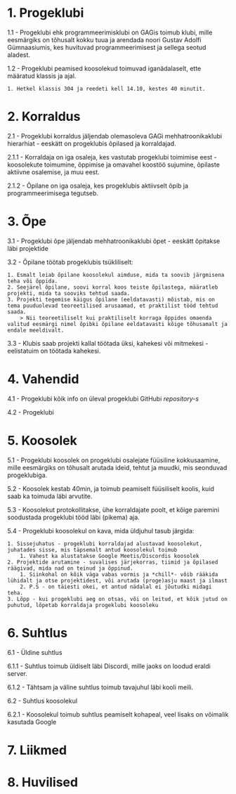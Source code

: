 # 1. Progeklubi

1.1 - Progeklubi ehk programmeerimisklubi on GAGis toimub klubi, mille eesmärgiks on tõhusalt kokku tuua ja arendada noori Gustav Adolfi Gümnaasiumis, kes huvituvad programmeerimisest ja sellega seotud aladest.

1.2 - Progeklubi peamised koosolekud toimuvad iganädalaselt, ette määratud klassis ja ajal.

    1. Hetkel klassis 304 ja reedeti kell 14.10, kestes 40 minutit.

# 2. Korraldus

2.1 - Progeklubi korraldus jäljendab olemasoleva GAGi mehhatroonikaklubi hierarhiat - eeskätt on progeklubis õpilased ja korraldajad.

2.1.1 - Korraldaja on iga osaleja, kes vastutab progeklubi toimimise eest - koosolekute toimumine, õppimise ja omavahel koostöö sujumine, õpilaste aktiivne osalemise, ja muu eest.

2.1.2 - Õpilane on iga osaleja, kes progeklubis aktiivselt õpib ja programmeerimisega tegutseb.

# 3. Õpe

3.1 - Progeklubi õpe jäljendab mehhatroonikaklubi õpet - eeskätt õpitakse läbi projektide

3.2 - Õpilane töötab progeklubis tsükliliselt:

    1. Esmalt leiab õpilane koosolekul aimduse, mida ta soovib järgmisena teha või õppida. 
    2. Seejärel õpilane, soovi korral koos teiste õpilastega, määratleb projekti, mida ta sooviks tehtud saada. 
    3. Projekti tegemise käigus õpilane (eeldatavasti) mõistab, mis on tema puuduolevad teoreetilised arusaamad, et praktilist tööd tehtud saada.
        > Nii teoreetiliselt kui praktiliselt korraga õppides omaenda valitud eesmärgi nimel õpibki õpilane eeldatavasti kõige tõhusamalt ja endale meeldivalt.

3.3 - Klubis saab projekti kallal töötada üksi, kahekesi või mitmekesi - eelistatuim on töötada kahekesi.

# 4. Vahendid

4.1 - Progeklubi kõik info on üleval progeklubi GitHubi *repository-s*

4.2 - Progeklubi

# 5. Koosolek

5.1 - Progeklubi koosolek on progeklubi osalejate füüsiline kokkusaamine, mille eesmärgiks on tõhusalt arutada ideid, tehtut ja muudki, mis seonduvad progeklubiga.

5.2 - Koosolek kestab 40min, ja toimub peamiselt füüsiliselt koolis, kuid saab ka toimuda läbi arvutite.

5.3 - Koosolekut protokollitakse, ühe korraldajate poolt, et kõige paremini soodustada progeklubi tööd läbi (pikema) aja.

5.4 - Progeklubi koosolekul on kava, mida üldjuhul tasub järgida:

    1. Sissejuhatus - progeklubi korraldajad alustavad koosolekut, juhatades sisse, mis täpsemalt antud koosolekul toimub
        1. Vahest ka alustatakse Google Meetis/Discordis koosolek
    2. Projektide arutamine - suvalises järjekorras, tiimid ja õpilased räägivad, mida nad on teinud ja õppinud.
        1. Siinkohal on kõik väga vabas vormis ja *chill*- võib rääkida lühidalt ja otse projektidest, või arutada (proge)asju maast ja ilmast
        2. P.S - on täiesti okei, et antud nädalal ei jõutudki midagi teha.
    3. Lõpp - kui progeklubi aeg on otsas, või on leitud, et kõik jutud on puhutud, lõpetab korraldaja progeklubi koosoleku

# 6. Suhtlus

6.1 - Üldine suhtlus

6.1.1 - Suhtlus toimub üldiselt läbi Discordi, mille jaoks on loodud eraldi server.

6.1.2 - Tähtsam ja väline suhtlus toimub tavajuhul läbi kooli meili.

6.2 - Suhtlus koosolekul

6.2.1 - Koosolekul toimub suhtlus peamiselt kohapeal, veel lisaks on võimalik kasutada Google

# 7. Liikmed

# 8. Huvilised